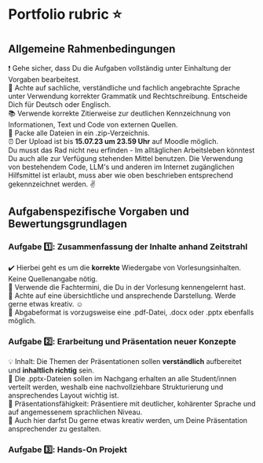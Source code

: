 #  Portfolio rubric ⭐

## Allgemeine Rahmenbedingungen 

❗ Gehe sicher, dass Du die Aufgaben vollständig unter Einhaltung der Vorgaben bearbeitest. \
💬 Achte auf sachliche, verständliche und fachlich angebrachte Sprache unter Verwendung korrekter Grammatik und Rechtschreibung. Entscheide Dich für Deutsch oder Englisch. \
📚 Verwende korrekte Zitierweise zur deutlichen Kennzeichnung von Informationen, Text und Code von externen Quellen. \
📁 Packe alle Dateien in ein .zip-Verzeichnis. \
⏰ Der Upload ist bis **15.07.23 um 23.59 Uhr** auf Moodle möglich.  
Du musst das Rad nicht neu erfinden - Im alltäglichen Arbeitsleben könntest Du auch alle zur Verfügung stehenden Mittel benutzen. Die Verwendung von bestehendem Code, LLM's und anderen im Internet zugänglichen Hilfsmittel ist erlaubt, muss aber wie oben beschrieben entsprechend gekennzeichnet werden. ✌️

## Aufgabenspezifische Vorgaben und Bewertungsgrundlagen

### Aufgabe 1️⃣: Zusammenfassung der Inhalte anhand Zeitstrahl

✔️ Hierbei geht es um die **korrekte** Wiedergabe von Vorlesungsinhalten. Keine Quellenangabe nötig. \
📖 Verwende die Fachtermini, die Du in der Vorlesung kennengelernt hast. \
🎨 Achte auf eine übersichtliche und ansprechende Darstellung. Werde gerne etwas kreativ. ☺️ \
📄 Abgabeformat is vorzugsweise eine .pdf-Datei, .docx oder .pptx ebenfalls möglich.  

### Aufgabe 2️⃣: Erarbeitung und Präsentation neuer Konzepte

💡 Inhalt: Die Themen der Präsentationen sollen **verständlich** aufbereitet und **inhaltlich richtig** sein.\
🌸 Die .pptx-Dateien sollen im Nachgang erhalten an alle Student/innen verteilt werden, weshalb eine nachvollziehbare Strukturierung und ansprechendes Layout wichtig ist.\
💁 Präsentationsfähigkeit: Präsentiere mit deutlicher, kohärenter Sprache und auf angemessenem sprachlichen Niveau.\
🎨 Auch hier darfst Du gerne etwas kreativ werden, um Deine Präsentation ansprechender zu gestalten.  

### Aufgabe 3️⃣: Hands-On Projekt

